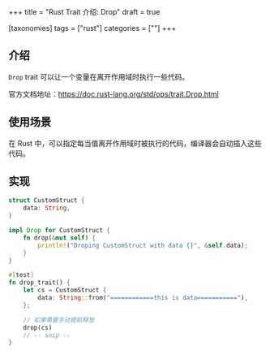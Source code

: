 +++
title = "Rust Trait 介绍: Drop"
draft = true

[taxonomies]
tags = ["rust"]
categories = [""]
+++

## 介绍

`Drop` trait 可以让一个变量在离开作用域时执行一些代码。

官方文档地址：https://doc.rust-lang.org/std/ops/trait.Drop.html

## 使用场景

在 Rust 中，可以指定每当值离开作用域时被执行的代码，编译器会自动插入这些代码。

## 实现


```rust
struct CustomStruct {
    data: String,
}

impl Drop for CustomStruct {
    fn drop(&mut self) {
        println!("Droping CustomStruct with data {}", &self.data);
    }
}

#[test]
fn drop_trait() {
    let cs = CustomStruct {
        data: String::from("============this is data==========="),
    };

    // 如果需要手动提前释放
    drop(cs)
    // -- snip --
}
```
